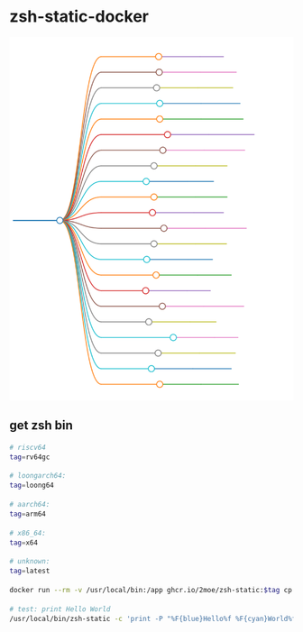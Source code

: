# zsh-static-docker

![platforms](./assets/markmap/platforms.svg)

## get zsh bin

```sh
# riscv64
tag=rv64gc

# loongarch64:
tag=loong64

# aarch64:
tag=arm64

# x86_64:
tag=x64

# unknown:
tag=latest

docker run --rm -v /usr/local/bin:/app ghcr.io/2moe/zsh-static:$tag cp /opt/bin/zsh /app/zsh-static

# test: print Hello World
/usr/local/bin/zsh-static -c 'print -P "%F{blue}Hello%f %F{cyan}World%f"'
```
